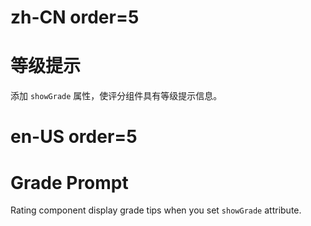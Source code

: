 # zh-CN order=5

# 等级提示

添加 `showGrade` 属性，使评分组件具有等级提示信息。

# en-US order=5

# Grade Prompt

Rating component display grade tips when you set `showGrade` attribute.
